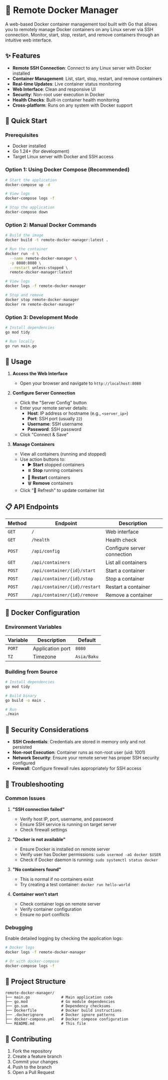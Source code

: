 # 🐳 Remote Docker Manager

A web-based Docker container management tool built with Go that allows you to remotely manage Docker containers on any Linux server via SSH connection. Monitor, start, stop, restart, and remove containers through an intuitive web interface.

## ✨ Features

- **Remote SSH Connection**: Connect to any Linux server with Docker installed
- **Container Management**: List, start, stop, restart, and remove containers
- **Real-time Updates**: Live container status monitoring
- **Web Interface**: Clean and responsive UI
- **Security**: Non-root user execution in Docker
- **Health Checks**: Built-in container health monitoring
- **Cross-platform**: Runs on any system with Docker support

## 🚀 Quick Start

### Prerequisites

- Docker installed
- Go 1.24+ (for development)
- Target Linux server with Docker and SSH access

### Option 1: Using Docker Compose (Recommended)

```bash
# Start the application
docker-compose up -d

# View logs
docker-compose logs -f

# Stop the application
docker-compose down
```

### Option 2: Manual Docker Commands

```bash
# Build the image
docker build -t remote-docker-manager:latest .

# Run the container
docker run -d \
  --name remote-docker-manager \
  -p 8080:8080 \
  --restart unless-stopped \
  remote-docker-manager:latest

# View logs
docker logs -f remote-docker-manager

# Stop and remove
docker stop remote-docker-manager
docker rm remote-docker-manager
```

### Option 3: Development Mode

```bash
# Install dependencies
go mod tidy

# Run locally
go run main.go
```

## 🔧 Usage

1. **Access the Web Interface**
    - Open your browser and navigate to `http://localhost:8080`

2. **Configure Server Connection**
    - Click the "Server Config" button
    - Enter your remote server details:
        - **Host**: IP address or hostname (e.g., `<server_ip>`)
        - **Port**: SSH port (usually `22`)
        - **Username**: SSH username
        - **Password**: SSH password
    - Click "Connect & Save"

3. **Manage Containers**
    - View all containers (running and stopped)
    - Use action buttons to:
        - ▶️ **Start** stopped containers
        - ⏸️ **Stop** running containers
        - 🔄 **Restart** containers
        - 🗑️ **Remove** containers
    - Click "🔄 Refresh" to update container list

## 📋 API Endpoints

| Method | Endpoint | Description |
|--------|----------|-------------|
| `GET` | `/` | Web interface |
| `GET` | `/health` | Health check |
| `POST` | `/api/config` | Configure server connection |
| `GET` | `/api/containers` | List all containers |
| `POST` | `/api/container/{id}/start` | Start a container |
| `POST` | `/api/container/{id}/stop` | Stop a container |
| `POST` | `/api/container/{id}/restart` | Restart a container |
| `POST` | `/api/container/{id}/remove` | Remove a container |

## 🐳 Docker Configuration

### Environment Variables

| Variable | Description | Default |
|----------|-------------|---------|
| `PORT` | Application port | `8080` |
| `TZ` | Timezone | `Asia/Baku` |

### Building from Source

```bash
# Install dependencies
go mod tidy

# Build binary
go build -o main .

# Run
./main
```

## 🔐 Security Considerations

- **SSH Credentials**: Credentials are stored in memory only and not persisted
- **Non-root Execution**: Container runs as non-root user (uid: 1001)
- **Network Security**: Ensure your remote server has proper SSH security configured
- **Firewall**: Configure firewall rules appropriately for SSH access

## 🚨 Troubleshooting

### Common Issues

1. **"SSH connection failed"**
    - Verify host IP, port, username, and password
    - Ensure SSH service is running on target server
    - Check firewall settings

2. **"Docker is not available"**
    - Ensure Docker is installed on remote server
    - Verify user has Docker permissions: `sudo usermod -aG docker $USER`
    - Check if Docker daemon is running: `sudo systemctl status docker`

3. **"No containers found"**
    - This is normal if no containers exist
    - Try creating a test container: `docker run hello-world`

4. **Container won't start**
    - Check container logs on remote server
    - Verify container configuration
    - Ensure no port conflicts

### Debugging

Enable detailed logging by checking the application logs:

```bash
# Docker logs
docker logs -f remote-docker-manager

# Or with docker-compose
docker-compose logs -f
```

## 📄 Project Structure

```
remote-docker-manager/
├── main.go              # Main application code
├── go.mod               # Go module dependencies
├── go.sum               # Dependency checksums
├── Dockerfile           # Docker build instructions
├── .dockerignore        # Docker ignore patterns
├── docker-compose.yml   # Docker compose configuration
└── README.md            # This file
```

## 🤝 Contributing

1. Fork the repository
2. Create a feature branch
3. Commit your changes
4. Push to the branch
5. Open a Pull Request

